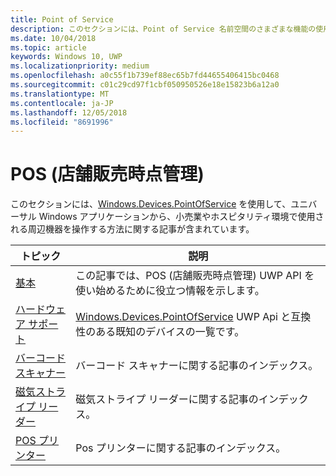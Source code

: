 ```yaml
---
title: Point of Service
description: このセクションには、Point of Service 名前空間のさまざまな機能の使用方法に関する記事が含まれます。
ms.date: 10/04/2018
ms.topic: article
keywords: Windows 10, UWP
ms.localizationpriority: medium
ms.openlocfilehash: a0c55f1b739ef88ec65b7fd44655406415bc0468
ms.sourcegitcommit: c01c29cd97f1cbf050950526e18e15823b6a12a0
ms.translationtype: MT
ms.contentlocale: ja-JP
ms.lasthandoff: 12/05/2018
ms.locfileid: "8691996"
---
```

# <a name="point-of-service"></a>POS (店舗販売時点管理)
このセクションには、[Windows.Devices.PointOfService](https://docs.microsoft.com/uwp/api/windows.devices.pointofservice) を使用して、ユニバーサル Windows アプリケーションから、小売業やホスピタリティ環境で使用される周辺機器を操作する方法に関する記事が含まれています。

| トピック | 説明 |
|------|------------|
| [基本](pos-basics.md) | この記事では、POS (店舗販売時点管理) UWP API を使い始めるために役立つ情報を示します。 |
| [ハードウェア サポート](pos-device-support.md) | [Windows.Devices.PointOfService](https://aka.ms/pointofservice-api) UWP Api と互換性のある既知のデバイスの一覧です。 |
| [バーコード スキャナー](pos-barcodescanner.md) | バーコード スキャナーに関する記事のインデックス。 |
| [磁気ストライプ リーダー](pos-magnetic-stripe-reader.md) | 磁気ストライプ リーダーに関する記事のインデックス。
| [POS プリンター](pos-printer.md) | Pos プリンターに関する記事のインデックス。 |
